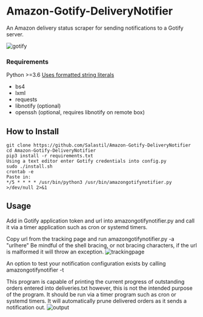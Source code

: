 # Amazon-Gotify-DeliveryNotifier
An Amazon delivery status scraper for sending notifications to a Gotify server.


![gotify](https://user-images.githubusercontent.com/46979341/95823923-7807c880-0cfc-11eb-8739-b11b61b4a219.png)


### Requirements
Python >=3.6 [Uses formatted string literals](https://docs.python.org/3/whatsnew/3.6.html#whatsnew36-pep498)
- bs4
- lxml
- requests
- libnotify (optional)
- openssh (optional, requires libnotify on remote box)

## How to Install
``` 
git clone https://github.com/Salastil/Amazon-Gotify-DeliveryNotifier
cd Amazon-Gotify-DeliveryNotifier
pip3 install -r requirements.txt
Using a text editor enter Gotify credentials into config.py
sudo ./install.sh
crontab -e
Paste in:
*/5 * * * * /usr/bin/python3 /usr/bin/amazongotifynotifier.py >/dev/null 2>&1
````

## Usage
Add in Gotify application token and url into amazongotifynotifier.py and call it via a timer application such as cron or systemd timers. 

Copy url from the tracking page and run amazongotifynotifier.py -a "urlhere"
Be mindful of the shell bracing, or not bracing characters, if the url is malformed it will throw an exception. 
![trackingpage](https://user-images.githubusercontent.com/46979341/95823925-78a05f00-0cfc-11eb-9e2c-48ac4436d2f2.png)

An option to test your notification configuration exists by calling amazongotifynotifier -t




This program is capable of printing the current progress of outstanding orders entered into deliveries.txt however, this is not the intended purpose of the program. It should be run via a timer program such as cron or systemd timers. It will automatically prune delivered orders as it sends a notification out.
![output](https://user-images.githubusercontent.com/46979341/95823924-7807c880-0cfc-11eb-9427-b7744a4845e8.png)

